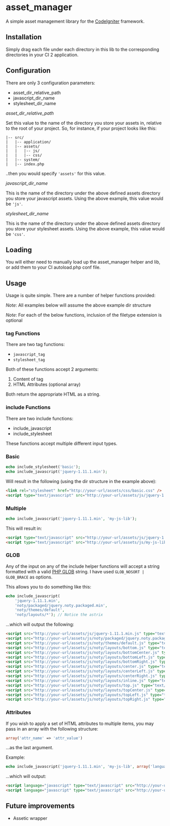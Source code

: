 asset_manager
=============

A simple asset management library for the [CodeIgniter](http://www.codeigniter.com/) framework.

## Installation
Simply drag each file under each directory in this lib to the corresponding directories in your CI 2 application.

## Configuration
There are only 3 configuration parameters:

- asset_dir_relative_path
- javascript_dir_name
- stylesheet_dir_name

*asset_dir_relative_path*

Set this value to the name of the directory you store your assets in, relative to the root of your project.
So, for instance, if your project looks like this:

```
|-- src/
|   |-- application/
|   |-- assets/
|   |   |-- js/
|   |   |-- css/
|   |-- system/
|   |-- index.php
```

..then you would specify `'assets'` for this value.

*javascript_dir_name*

This is the name of the directory under the above defined assets directory you store your javascript assets.
Using the above example, this value would be `'js'`.

*stylesheet_dir_name*

This is the name of the directory under the above defined assets directory you store your stylesheet assets.
Using the above example, this value would be `'css'`.

## Loading
You will either need to manually load up the asset_manager helper and lib, or add them to your CI autoload.php conf file.

## Usage
Usage is quite simple.  There are a number of helper functions provided:

*Note*: All examples below will assume the above example dir structure

*Note*: For each of the below functions, inclusion of the filetype extension is optional

### tag Functions
There are two tag functions:

- `javascript_tag`
- `stylesheet_tag`

Both of these functions accept 2 arguments:

1. Content of tag
2. HTML Attributes (optional array)

Both return the appropriate HTML as a string.

### include Functions
There are two include functions:

- include_javascript
- include_stylesheet

These functions accept multiple different input types.

### Basic
```php
echo include_stylesheet('basic');
echo include_javascript('jquery-1.11.1.min');
```

Will result in the following (using the dir structure in the example above):

```html
<link rel="stylesheet" href="http://your-url/assets/css/basic.css" />
<script type="text/javascript" src="http://your-url/assets/js/jquery-1.11.1.min.js"></script>
```

### Multiple
```php
echo include_javascript('jquery-1.11.1.min', 'my-js-lib');
```

This will result in:
```html
<script type="text/javascript" src="http://your-url/assets/js/jquery-1.11.1.min.js"></script>
<script type="text/javascript" src="http://your-url/assets/js/my-js-lib.js"></script>
```

### GLOB
Any of the input on any of the include helper functions will accept a string formatted with
a valid [PHP GLOB](http://php.net/manual/en/function.glob.php) string.  I have used `GLOB_NOSORT | GLOB_BRACE`
as options.

This allows you to do something like this:

```php
echo include_javascript(
    'jquery-1.11.1.min',
    'noty/packaged/jquery.noty.packaged.min',
    'noty/themes/default',
    'noty/layouts/*'); // Notice the astrix
```

...which will output the following:

```html
<script src="http://your-url/assets/js/jquery-1.11.1.min.js" type="text/javascript"></script>
<script src="http://your-url/assets/js/noty/packaged/jquery.noty.packaged.min.js" type="text/javascript"></script>
<script src="http://your-url/assets/js/noty/themes/default.js" type="text/javascript"></script>
<script src="http://your-url/assets/js/noty/layouts/bottom.js" type="text/javascript"></script>
<script src="http://your-url/assets/js/noty/layouts/bottomCenter.js" type="text/javascript"></script>
<script src="http://your-url/assets/js/noty/layouts/bottomLeft.js" type="text/javascript"></script>
<script src="http://your-url/assets/js/noty/layouts/bottomRight.js" type="text/javascript"></script>
<script src="http://your-url/assets/js/noty/layouts/center.js" type="text/javascript"></script>
<script src="http://your-url/assets/js/noty/layouts/centerLeft.js" type="text/javascript"></script>
<script src="http://your-url/assets/js/noty/layouts/centerRight.js" type="text/javascript"></script>
<script src="http://your-url/assets/js/noty/layouts/inline.js" type="text/javascript"></script>
<script src="http://your-url/assets/js/noty/layouts/top.js" type="text/javascript"></script>
<script src="http://your-url/assets/js/noty/layouts/topCenter.js" type="text/javascript"></script>
<script src="http://your-url/assets/js/noty/layouts/topLeft.js" type="text/javascript"></script>
<script src="http://your-url/assets/js/noty/layouts/topRight.js" type="text/javascript"></script>
```

### Attributes

If you wish to apply a set of HTML attributes to multiple items, you may pass in an array with the following structure:
```php
array('attr_name' => 'attr_value')
```
...as the last argument.

Example:
```php
echo include_javascript('jquery-1.11.1.min', 'my-js-lib', array('language' => 'javascript'));
```

...which will output:

```html
<script language="javascript" type="text/javascript" src="http://your-url/assets/js/jquery-1.11.1.min.js"></script>
<script language="javascript" type="text/javascript" src="http://your-url/assets/js/my-js-lib.js"></script>
```

## Future improvements
- Assetic wrapper
